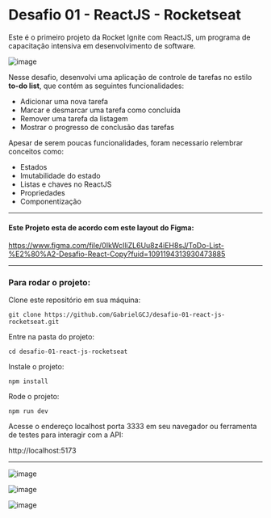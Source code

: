 # Desafio 01 - ReactJS - Rocketseat
Este é o primeiro projeto da Rocket Ignite com ReactJS, um programa de capacitação intensiva em desenvolvimento de software.

![image](https://github.com/GabrielGCJ/ignite/assets/91347602/7b21310b-45a4-4794-80c0-bc4f4e65f244)

Nesse desafio, desenvolvi uma aplicação de controle de tarefas no estilo **to-do list**, que contém as seguintes funcionalidades:

- Adicionar uma nova tarefa
- Marcar e desmarcar uma tarefa como concluída
- Remover uma tarefa da listagem
- Mostrar o progresso de conclusão das tarefas

Apesar de serem poucas funcionalidades, foram necessario relembrar conceitos como:

- Estados
- Imutabilidade do estado
- Listas e chaves no ReactJS
- Propriedades
- Componentização

-----

#### Este Projeto esta de acordo com este layout do Figma:

https://www.figma.com/file/0IkWcIliZL6Uu8z4iEH8sJ/ToDo-List-%E2%80%A2-Desafio-React-Copy?fuid=1091194313930473885

-----
### Para rodar o projeto:

Clone este repositório em sua máquina:

`git clone https://github.com/GabrielGCJ/desafio-01-react-js-rocketseat.git`

Entre na pasta do projeto:

`cd desafio-01-react-js-rocketseat`

Instale o projeto:

`npm install`

Rode o projeto:

`npm run dev`

Acesse o endereço localhost porta 3333 em seu navegador ou ferramenta de testes para interagir com a API:

http://localhost:5173

----

![image](https://github.com/GabrielGCJ/desafio-01-react-js-rocketseat/assets/91347602/050df16a-00bd-4e18-bfe9-7c61a0f3c7bf)

![image](https://github.com/GabrielGCJ/desafio-01-react-js-rocketseat/assets/91347602/46d51ae0-b8a9-401d-a4c5-476c20b0632a)

![image](https://github.com/GabrielGCJ/desafio-01-react-js-rocketseat/assets/91347602/70b44b06-e207-440a-a151-db8ed8901088)


